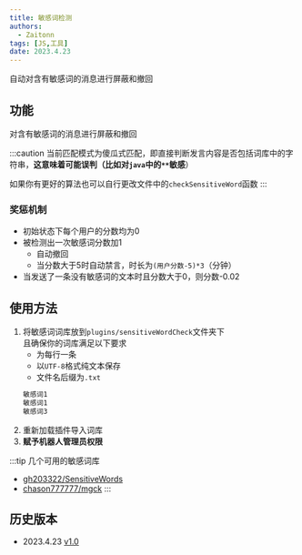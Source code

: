```yaml
---
title: 敏感词检测
authors: 
  - Zaitonn
tags: [JS,工具]
date: 2023.4.23
---
```


自动对含有敏感词的消息进行屏蔽和撤回

<!--truncate-->

## 功能

对含有敏感词的消息进行屏蔽和撤回

:::caution
当前匹配模式为傻瓜式匹配，即直接判断发言内容是否包括词库中的字符串，__这意味着可能误判（比如对`java`中的`**`敏感__）

如果你有更好的算法也可以自行更改文件中的`checkSensitiveWord`函数
:::

### 奖惩机制

- 初始状态下每个用户的分数均为0
- 被检测出一次敏感词分数加1
  - 自动撤回
  - 当分数大于5时自动禁言，时长为`(用户分数-5)*3`（分钟）
- 当发送了一条没有敏感词的文本时且分数大于0，则分数-0.02

## 使用方法

1. 将敏感词词库放到`plugins/sensitiveWordCheck`文件夹下  
   且确保你的词库满足以下要求
   - 为每行一条
   - 以`UTF-8`格式纯文本保存
   - 文件名后缀为`.txt`
    ```txt title="plugins/sensitiveWordCheck/敏感词.txt"
    敏感词1
    敏感词1
    敏感词3
    ```
2. 重新加载插件导入词库
3. **赋予机器人管理员权限**

:::tip
几个可用的敏感词库

- [gh203322/SensitiveWords](https://github.com/gh203322/SensitiveWords/blob/master/src/main/resources/sensitive.txt)
- [chason777777/mgck](https://github.com/chason777777/mgck)
:::

## 历史版本

- 2023.4.23 [v1.0](https://download.serein.cc/https://raw.githubusercontent.com/Zaitonn/Serein-Docs/5bf23e0c3666087a1faca1ada4064781b9d50c20/JS/sensitiveWordCheck/v1.0/sensitiveWordCheck.js)
